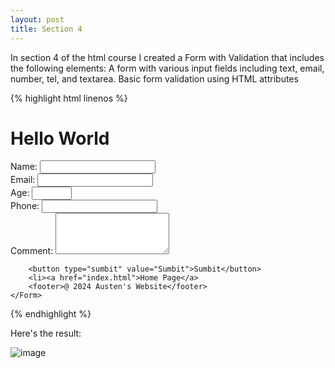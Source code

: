 ```yaml
---
layout: post
title: Section 4
---
```


In section 4 of the html course I created a Form with Validation that includes the following elements:
A form with various input fields including text, email, number, tel, and textarea.
Basic form validation using HTML attributes

{% highlight html linenos %}

<!DOCTYPE html>
<html>
<head>
   <title>Hello World</title>
</head>
<body>
    <h1>Hello World</h1>
    <Form action="sumbit.php" method="post" id="myForm">
        <label for="name">Name:</label>
        <input type=""text" id=""name" name=""name required /><br />
        <label for="email">Email:</label>
        <input type="email" id="email" name="email" required /><br />
        <label for="Age">Age:</label>
        <input type="number" id="age" name="age" min="16" max="100" required /><br />
        <label for="phone">Phone:</label>
        <input type="tel" id="phone" name="phone" pattern="[0-9]{3}[0-9]{3}[0-9]{4}"  title="please add your area code." required /><br/>
        <label for="comment">Comment:</label>    
        <textarea id="comment" name="comment" rows="4" required></textarea>

        <button type="sumbit" value="Sumbit">Sumbit</button>
        <li><a href="index.html">Home Page</a>
        <footer>@ 2024 Austen's Website</footer>
    </Form>
</body>
</html>

{% endhighlight %}

Here's the result:

![image](https://github.com/AustenMeier/AustenMeier.github.io/assets/170650572/e9bf3c48-a7b6-4f78-870c-c7a5e04c3196)
